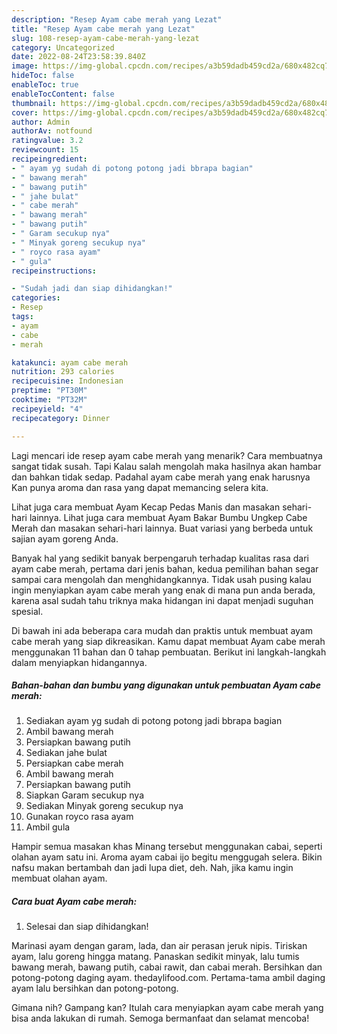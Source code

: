 ```yaml
---
description: "Resep Ayam cabe merah yang Lezat"
title: "Resep Ayam cabe merah yang Lezat"
slug: 108-resep-ayam-cabe-merah-yang-lezat
category: Uncategorized
date: 2022-08-24T23:58:39.840Z
image: https://img-global.cpcdn.com/recipes/a3b59dadb459cd2a/680x482cq70/ayam-cabe-merah-foto-resep-utama.jpg
hideToc: false
enableToc: true
enableTocContent: false
thumbnail: https://img-global.cpcdn.com/recipes/a3b59dadb459cd2a/680x482cq70/ayam-cabe-merah-foto-resep-utama.jpg
cover: https://img-global.cpcdn.com/recipes/a3b59dadb459cd2a/680x482cq70/ayam-cabe-merah-foto-resep-utama.jpg
author: Admin
authorAv: notfound
ratingvalue: 3.2
reviewcount: 15
recipeingredient:
- " ayam yg sudah di potong potong jadi bbrapa bagian"
- " bawang merah"
- " bawang putih"
- " jahe bulat"
- " cabe merah"
- " bawang merah"
- " bawang putih"
- " Garam secukup nya"
- " Minyak goreng secukup nya"
- " royco rasa ayam"
- " gula"
recipeinstructions:

- "Sudah jadi dan siap dihidangkan!"
categories:
- Resep
tags:
- ayam
- cabe
- merah

katakunci: ayam cabe merah 
nutrition: 293 calories
recipecuisine: Indonesian
preptime: "PT30M"
cooktime: "PT32M"
recipeyield: "4"
recipecategory: Dinner

---
```



Lagi mencari ide resep ayam cabe merah yang menarik? Cara membuatnya sangat tidak susah. Tapi Kalau salah mengolah maka hasilnya akan hambar dan bahkan tidak sedap. Padahal ayam cabe merah yang enak harusnya Kan punya aroma dan rasa yang dapat memancing selera kita.


Lihat juga cara membuat Ayam Kecap Pedas Manis dan masakan sehari-hari lainnya. Lihat juga cara membuat Ayam Bakar Bumbu Ungkep Cabe Merah dan masakan sehari-hari lainnya. Buat variasi yang berbeda untuk sajian ayam goreng Anda.

Banyak hal yang sedikit banyak berpengaruh terhadap kualitas rasa dari ayam cabe merah, pertama dari jenis bahan, kedua pemilihan bahan segar sampai cara mengolah dan menghidangkannya. Tidak usah pusing kalau ingin menyiapkan ayam cabe merah yang enak di mana pun anda berada, karena asal sudah tahu triknya maka hidangan ini dapat menjadi suguhan spesial.


Di bawah ini ada beberapa cara mudah dan praktis untuk membuat ayam cabe merah yang siap dikreasikan. Kamu dapat membuat Ayam cabe merah menggunakan 11 bahan dan 0 tahap pembuatan. Berikut ini langkah-langkah dalam menyiapkan hidangannya.

<!--inarticleads1-->

##### Bahan-bahan dan bumbu yang digunakan untuk pembuatan Ayam cabe merah:

1. Sediakan  ayam yg sudah di potong potong jadi bbrapa bagian
1. Ambil  bawang merah
1. Persiapkan  bawang putih
1. Sediakan  jahe bulat
1. Persiapkan  cabe merah
1. Ambil  bawang merah
1. Persiapkan  bawang putih
1. Siapkan  Garam secukup nya
1. Sediakan  Minyak goreng secukup nya
1. Gunakan  royco rasa ayam
1. Ambil  gula


Hampir semua masakan khas Minang tersebut menggunakan cabai, seperti olahan ayam satu ini. Aroma ayam cabai ijo begitu menggugah selera. Bikin nafsu makan bertambah dan jadi lupa diet, deh. Nah, jika kamu ingin membuat olahan ayam. 

<!--inarticleads2-->

##### Cara buat Ayam cabe merah:


1. Selesai dan siap dihidangkan!

Marinasi ayam dengan garam, lada, dan air perasan jeruk nipis. Tiriskan ayam, lalu goreng hingga matang. Panaskan sedikit minyak, lalu tumis bawang merah, bawang putih, cabai rawit, dan cabai merah. Bersihkan dan potong-potong daging ayam. thedaylifood.com. Pertama-tama ambil daging ayam lalu bersihkan dan potong-potong. 

Gimana nih? Gampang kan? Itulah cara menyiapkan ayam cabe merah yang bisa anda lakukan di rumah. Semoga bermanfaat dan selamat mencoba!
